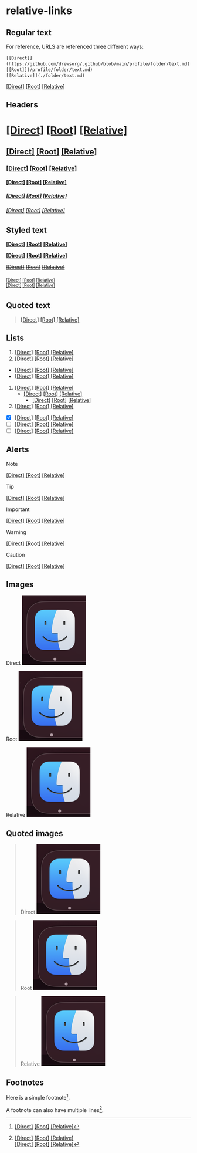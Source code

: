 # relative-links

<h2>Regular text</h2>

For reference, URLS are referenced three different ways:
```
[[Direct]](https://github.com/drewsorg/.github/blob/main/profile/folder/text.md) 
[[Root]](/profile/folder/text.md) 
[[Relative]](./folder/text.md)
```

[[Direct]](https://github.com/drewsorg/.github/blob/main/profile/folder/text.md) 
[[Root]](/profile/folder/text.md) 
[[Relative]](./folder/text.md)

<h2>Headers</h2>

# [[Direct]](https://github.com/drewsorg/.github/blob/main/profile/folder/text.md) [[Root]](/profile/folder/text.md) [[Relative]](./folder/text.md)
## [[Direct]](https://github.com/drewsorg/.github/blob/main/profile/folder/text.md) [[Root]](/profile/folder/text.md) [[Relative]](./folder/text.md)
### [[Direct]](https://github.com/drewsorg/.github/blob/main/profile/folder/text.md) [[Root]](/profile/folder/text.md) [[Relative]](./folder/text.md)
#### [[Direct]](https://github.com/drewsorg/.github/blob/main/profile/folder/text.md) [[Root]](/profile/folder/text.md) [[Relative]](./folder/text.md)
##### [[Direct]](https://github.com/drewsorg/.github/blob/main/profile/folder/text.md) [[Root]](/profile/folder/text.md) [[Relative]](./folder/text.md)
###### [[Direct]](https://github.com/drewsorg/.github/blob/main/profile/folder/text.md) [[Root]](/profile/folder/text.md) [[Relative]](./folder/text.md)

<h2>Styled text</h2>

**[[Direct]](https://github.com/drewsorg/.github/blob/main/profile/folder/text.md)** **[[Root]](/profile/folder/text.md)** **[[Relative]](./folder/text.md)**

__[[Direct]](https://github.com/drewsorg/.github/blob/main/profile/folder/text.md)__ __[[Root]](/profile/folder/text.md)__ __[[Relative]](./folder/text.md)__

~~[[Direct]](https://github.com/drewsorg/.github/blob/main/profile/folder/text.md)~~ ~~[[Root]](/profile/folder/text.md)~~ ~~[[Relative]](./folder/text.md)~~

<sub>[[Direct]](https://github.com/drewsorg/.github/blob/main/profile/folder/text.md) [[Root]](/profile/folder/text.md) [[Relative]](./folder/text.md)</sub> <br/>
<sup>[[Direct]](https://github.com/drewsorg/.github/blob/main/profile/folder/text.md) [[Root]](/profile/folder/text.md) [[Relative]](./folder/text.md)</sup>

<h2>Quoted text</h2>

> [[Direct]](https://github.com/drewsorg/.github/blob/main/profile/folder/text.md) [[Root]](/profile/folder/text.md) [[Relative]](./folder/text.md)


<h2>Lists</h2>

1. [[Direct]](https://github.com/drewsorg/.github/blob/main/profile/folder/text.md) [[Root]](/profile/folder/text.md) [[Relative]](./folder/text.md)
2. [[Direct]](https://github.com/drewsorg/.github/blob/main/profile/folder/text.md) [[Root]](/profile/folder/text.md) [[Relative]](./folder/text.md)

- [[Direct]](https://github.com/drewsorg/.github/blob/main/profile/folder/text.md) [[Root]](/profile/folder/text.md) [[Relative]](./folder/text.md)
- [[Direct]](https://github.com/drewsorg/.github/blob/main/profile/folder/text.md) [[Root]](/profile/folder/text.md) [[Relative]](./folder/text.md)

1. [[Direct]](https://github.com/drewsorg/.github/blob/main/profile/folder/text.md) [[Root]](/profile/folder/text.md) [[Relative]](./folder/text.md)
   - [[Direct]](https://github.com/drewsorg/.github/blob/main/profile/folder/text.md) [[Root]](/profile/folder/text.md) [[Relative]](./folder/text.md)
     - [[Direct]](https://github.com/drewsorg/.github/blob/main/profile/folder/text.md) [[Root]](/profile/folder/text.md) [[Relative]](./folder/text.md)
2. [[Direct]](https://github.com/drewsorg/.github/blob/main/profile/folder/text.md) [[Root]](/profile/folder/text.md) [[Relative]](./folder/text.md)

- [x] [[Direct]](https://github.com/drewsorg/.github/blob/main/profile/folder/text.md) [[Root]](/profile/folder/text.md) [[Relative]](./folder/text.md)
- [ ] [[Direct]](https://github.com/drewsorg/.github/blob/main/profile/folder/text.md) [[Root]](/profile/folder/text.md) [[Relative]](./folder/text.md)
- [ ] [[Direct]](https://github.com/drewsorg/.github/blob/main/profile/folder/text.md) [[Root]](/profile/folder/text.md) [[Relative]](./folder/text.md)

<h2>Alerts</h2>

> [!NOTE]
> [[Direct]](https://github.com/drewsorg/.github/blob/main/profile/folder/text.md) [[Root]](/profile/folder/text.md) [[Relative]](./folder/text.md)

> [!TIP]
> [[Direct]](https://github.com/drewsorg/.github/blob/main/profile/folder/text.md) [[Root]](/profile/folder/text.md) [[Relative]](./folder/text.md)

> [!IMPORTANT]
> [[Direct]](https://github.com/drewsorg/.github/blob/main/profile/folder/text.md) [[Root]](/profile/folder/text.md) [[Relative]](./folder/text.md)

> [!WARNING]
> [[Direct]](https://github.com/drewsorg/.github/blob/main/profile/folder/text.md) [[Root]](/profile/folder/text.md) [[Relative]](./folder/text.md)

> [!CAUTION]
> [[Direct]](https://github.com/drewsorg/.github/blob/main/profile/folder/text.md) [[Root]](/profile/folder/text.md) [[Relative]](./folder/text.md)

<h2>Images</h2>

Direct
![direct image](https://github.com/drewsorg/.github/blob/main/profile/folder/Finder.png)

Root
![root image](/profile/folder/Finder.png)

Relative
![relative image](./folder/Finder.png)

<h2>Quoted images</h2>

> Direct
> ![direct image](https://github.com/drewsorg/.github/blob/main/profile/folder/Finder.png)

> Root
> ![root image](/profile/folder/Finder.png)

> Relative
> ![relative image](./folder/Finder.png)

<h2>Footnotes</h2>

Here is a simple footnote[^1].

A footnote can also have multiple lines[^2].

[^1]: [[Direct]](https://github.com/drewsorg/.github/blob/main/profile/folder/text.md) [[Root]](/profile/folder/text.md) [[Relative]](./folder/text.md)
[^2]: [[Direct]](https://github.com/drewsorg/.github/blob/main/profile/folder/text.md) [[Root]](/profile/folder/text.md) [[Relative]](./folder/text.md) <br />
  [[Direct]](https://github.com/drewsorg/.github/blob/main/profile/folder/text.md) [[Root]](/profile/folder/text.md) [[Relative]](./folder/text.md)
